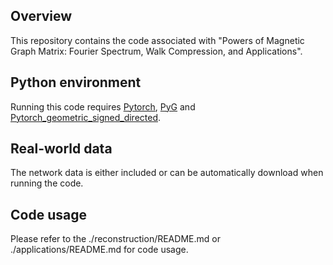 ## Overview
This repository contains the code associated with "Powers of Magnetic Graph Matrix: Fourier Spectrum, Walk Compression, and Applications".

## Python environment
Running this code requires [Pytorch](https://pytorch.org/), [PyG](https://pytorch-geometric.readthedocs.io/en/latest/) and [Pytorch_geometric_signed_directed](https://github.com/SherylHYX/pytorch_geometric_signed_directed).



## Real-world data 
The network data is either included or can be automatically download when running the code.


## Code usage
Please refer to the ./reconstruction/README.md or ./applications/README.md for code usage.